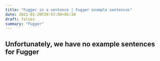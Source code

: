```yaml
---
title: "Fugger in a sentence | Fugger example sentences"
date: 2021-01-20T19:57:50+05:30
draft: falses
summary: "Fugger"
---
```

## Unfortunately, we have no example sentences for Fugger                 
